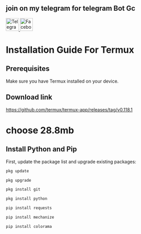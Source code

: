## join on my telegram for telegram Bot Gc
<a href="https://t.me/+uz0Kr6JZZN01MWVl" target="_blank">
    <img src="https://upload.wikimedia.org/wikipedia/commons/8/82/Telegram_logo.svg" alt="Telegram Logo" style="width: 40px; height: 40px; border: none;">
</a>

<a href="https://www.facebook.com/profile.php?id=100088690249020" target="_blank">
    <img src="https://upload.wikimedia.org/wikipedia/commons/5/51/Facebook_f_logo_%282019%29.svg" alt="Facebook Logo" style="width: 40px; height: 40px; border: none;">
</a>

# Installation Guide For Termux

## Prerequisites

Make sure you have Termux installed on your device.

## Download link
https://github.com/termux/termux-app/releases/tag/v0.118.1
# choose 28.8mb

## Install Python and Pip

First, update the package list and upgrade existing packages:

```bash
pkg update
```
```bash
pkg upgrade
```
```bash
pkg install git
```
```bash
pkg install python
```
```bash
pip install requests
```
```bash
pip install mechanize
```
```bash
pip install colorama
```
